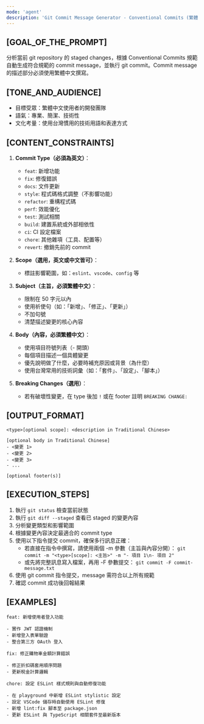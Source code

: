 ```yaml
---
mode: 'agent'
description: 'Git Commit Message Generator - Conventional Commits (繁體中文)'
---
```

## [GOAL_OF_THE_PROMPT]
分析當前 git repository 的 staged changes，根據 Conventional Commits 規範自動生成符合規範的 commit message，並執行 git commit。Commit message 的描述部分必須使用繁體中文撰寫。

## [TONE_AND_AUDIENCE]
- 目標受眾：繁體中文使用者的開發團隊
- 語氣：專業、簡潔、技術性
- 文化考量：使用台灣慣用的技術用語和表達方式

## [CONTENT_CONSTRAINTS]
1. **Commit Type（必須為英文）**：
   - `feat`: 新增功能
   - `fix`: 修復錯誤
   - `docs`: 文件更新
   - `style`: 程式碼格式調整（不影響功能）
   - `refactor`: 重構程式碼
   - `perf`: 效能優化
   - `test`: 測試相關
   - `build`: 建置系統或外部相依性
   - `ci`: CI 設定檔案
   - `chore`: 其他雜項（工具、配置等）
   - `revert`: 撤銷先前的 commit

2. **Scope（選用，英文或中文皆可）**：
   - 標註影響範圍，如：`eslint`、`vscode`、`config` 等

3. **Subject（主旨，必須繁體中文）**：
   - 限制在 50 字元以內
   - 使用祈使句（如：「新增」、「修正」、「更新」）
   - 不加句號
   - 清楚描述變更的核心內容

4. **Body（內容，必須繁體中文）**：
   - 使用項目符號列表（- 開頭）
   - 每個項目描述一個具體變更
   - 優先說明做了什麼，必要時補充原因或背景（為什麼）
   - 使用台灣常用的技術詞彙（如：「套件」、「設定」、「腳本」）

5. **Breaking Changes（選用）**：
   - 若有破壞性變更，在 type 後加 `!` 或在 footer 註明 `BREAKING CHANGE:`

## [OUTPUT_FORMAT]
```
<type>[optional scope]: <description in Traditional Chinese>

[optional body in Traditional Chinese]
- <變更 1>
- <變更 2>
- <變更 3>
- ...

[optional footer(s)]
```

## [EXECUTION_STEPS]
1. 執行 `git status` 檢查當前狀態
2. 執行 `git diff --staged` 查看已 staged 的變更內容
3. 分析變更類型和影響範圍
4. 根據變更內容決定最適合的 commit type
6. 使用以下指令提交 commit，確保多行訊息正確：
   - 若直接在指令中撰寫，請使用兩個 -m 參數（主旨與內容分開）：
     `git commit -m "<type>[scope]: <主旨>" -m "- 項目 1\n- 項目 2"`
   - 或先將完整訊息寫入檔案，再用 -F 參數提交：
     `git commit -F commit-message.txt`
6. 使用 git commit 指令提交，message 需符合以上所有規範
7. 確認 commit 成功後回報結果

## [EXAMPLES]
```
feat: 新增使用者登入功能

- 實作 JWT 認證機制
- 新增登入表單驗證
- 整合第三方 OAuth 登入
```

```
fix: 修正購物車金額計算錯誤

- 修正折扣碼套用順序問題
- 更新稅金計算邏輯
```

```
chore: 設定 ESLint 樣式規則與自動修復功能

- 在 playground 中新增 ESLint stylistic 設定
- 設定 VSCode 儲存時自動使用 ESLint 修復
- 新增 lint:fix 腳本至 package.json
- 更新 ESLint 與 TypeScript 相關套件至最新版本
```
